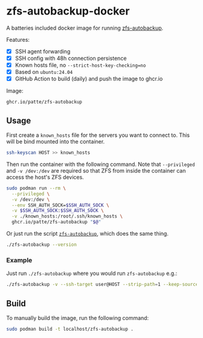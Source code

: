 # zfs-autobackup-docker

A batteries included docker image for running [zfs-autobackup](https://github.com/psy0rz/zfs_autobackup).

Features:
- [x] SSH agent forwarding
- [x] SSH config with 48h connection persistence
- [x] Known hosts file, no `--strict-host-key-checking=no`
- [x] Based on `ubuntu:24.04`
- [x] GitHub Action to build (daily) and push the image to ghcr.io

Image:
```
ghcr.io/patte/zfs-autobackup
```

## Usage

First create a `known_hosts` file for the servers you want to connect to. This will be bind mounted into the container.
```bash
ssh-keyscan HOST >> known_hosts
```

Then run the container with the following command. Note that `--privileged` and `-v /dev:/dev` are required so that ZFS from inside the container can access the host's ZFS devices.
```bash
sudo podman run --rm \
  --privileged \
  -v /dev:/dev \
  --env SSH_AUTH_SOCK=$SSH_AUTH_SOCK \
  -v $SSH_AUTH_SOCK:$SSH_AUTH_SOCK \
  -v ./known_hosts:/root/.ssh/known_hosts \
  ghcr.io/patte/zfs-autobackup "$@"
```

Or just run the script [`zfs-autobackup`](./zfs-autobackup), which does the same thing.
```bash
./zfs-autobackup --version
```

### Example
Just run `./zfs-autobackup` where you would run `zfs-autobackup` e.g.:
```bash
./zfs-autobackup -v --ssh-target user@HOST --strip-path=1 --keep-source=10 --keep-target=10 HOST backupPool
```

## Build
To manually build the image, run the following command:
```bash
sudo podman build -t localhost/zfs-autobackup .
```